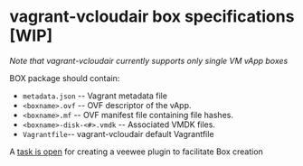 # vagrant-vcloudair box specifications [WIP]

*Note that vagrant-vcloudair currently supports only single VM vApp boxes*

BOX package should contain:

- `metadata.json` -- Vagrant metadata file
- `<boxname>.ovf` -- OVF descriptor of the vApp.
- `<boxname>.mf` -- OVF manifest file containing file hashes.
- `<boxname>-disk-<#>.vmdk` -- Associated VMDK files.
- `Vagrantfile`-- vagrant-vcloudair default Vagrantfile

A [task is open](https://github.com/frapposelli/vagrant-vcloudair/issues/12) for creating a veewee plugin to facilitate Box creation